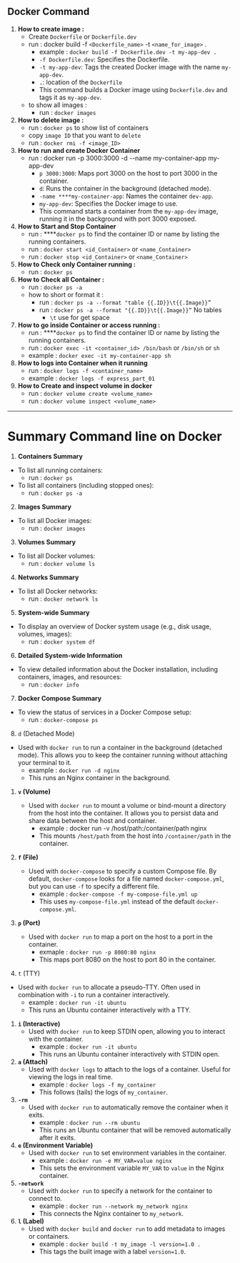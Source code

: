 ## Docker Command

1. **How to create image :**
   - Create `Dockerfile` or `Dockerfile.dev`
   - run : docker build -f `<Dockerfile_name>` -t `<name_for_image>` .
     - example : `docker build -f Dockerfile.dev -t my-app-dev .`
     - `-f Dockerfile.dev`: Specifies the Dockerfile.
     - `-t my-app-dev`: Tags the created Docker image with the name `my-app-dev`.
     - **`.`**: location of the `Dockerfile`
     - This command builds a Docker image using `Dockerfile.dev` and tags it as `my-app-dev`.
   - to show all images :
     - run : `docker images`
2. **How to delete image :**
   - run : `docker ps` to show list of containers
   - copy `image ID` that you want to `delete`
   - run : `docker rmi -f <image_ID>`
3. **How to run and create Docker Container**
   - run : docker run -p 3000:3000 -d --name my-container-app my-app-dev
     - `p 3000:3000`: Maps port 3000 on the host to port 3000 in the container.
     - `d`: Runs the container in the background (detached mode).
     - `-name ****my-container-app`: Names the container `dev-app`.
     - `my-app-dev`: Specifies the Docker image to use.
     - This command starts a container from the `my-app-dev` image, running it in the background with port 3000 exposed.
4. **How to Start and Stop Container**
   - run : \*\*\*\*`docker ps` to find the container ID or name by listing the running containers.
   - run : `docker start <id_Container>` or `<name_Container>`
   - run : `docker stop <id_Container>` or `<name_Container>`
5. **How to Check only Container running :**
   - run : `docker ps`
6. **How to Check all Container :**
   - run : `docker ps -a`
   - how to short or format it :
     - run : `docker ps -a --format "table {{.ID}}\t{{.Image}}”`
     - run : `docker ps -a --format "{{.ID}}\t{{.Image}}”` No tables
       - `\t` use for get space
7. **How to go inside Container or access running :**
   - run : \*\*\*\*`docker ps` to find the container ID or name by listing the running containers.
   - run : `docker exec -it <container_id> /bin/bash` or `/bin/sh` or `sh`
   - example : `docker exec -it my-container-app sh`
8. **How to logs into Container when it running**
   - run : `docker logs -f <container_name>`
   - example : `docker logs -f express_part_01`
9. **How to Create and inspect volume in docker**
   - run : `docker volume create <volume_name>`
   - run : `docker volume inspect <volume_name>`

---

# Summary Command line on Docker

1. **Containers Summary**

- To list all running containers:
  - run : `docker ps`
- To list all containers (including stopped ones):
  - run : `docker ps -a`

2. **Images Summary**

- To list all Docker images:
  - run : `docker images`

3. **Volumes Summary**

- To list all Docker volumes:
  - run : `docker volume ls`

4. **Networks Summary**

- To list all Docker networks:
  - run : `docker network ls`

5. **System-wide Summary**

- To display an overview of Docker system usage (e.g., disk usage, volumes, images):
  - run : `docker system df`

6. **Detailed System-wide Information**

- To view detailed information about the Docker installation, including containers, images, and resources:
  - run : `docker info`

7. **Docker Compose Summary**

- To view the status of services in a Docker Compose setup:
  - run : `docker-compose ps`

8.  `d` (Detached Mode)

- Used with `docker run` to run a container in the background (detached mode). This allows you to keep the container running without attaching your terminal to it.
  - example : `docker run -d nginx`
  - This runs an Nginx container in the background.

1.  **`v` (Volume)**
    - Used with `docker run` to mount a volume or bind-mount a directory from the host into the container. It allows you to persist data and share data between the host and container.
      - example : docker run -v /host/path:/container/path nginx
      - This mounts `/host/path` from the host into `/container/path` in the container.
2.  **`f` (File)**
    - Used with `docker-compose` to specify a custom Compose file. By default, `docker-compose` looks for a file named `docker-compose.yml`, but you can use `-f` to specify a different file.
      - example : `docker-compose -f my-compose-file.yml up`
      - This uses `my-compose-file.yml` instead of the default `docker-compose.yml`.
3.  **`p` (Port)**

    - Used with `docker run` to map a port on the host to a port in the container.
      - exmaple : `docker run -p 8080:80 nginx`
      - This maps port 8080 on the host to port 80 in the container.

4.  `t` (TTY)

- Used with `docker run` to allocate a pseudo-TTY. Often used in combination with `-i` to run a container interactively.
  - example : `docker run -it ubuntu`
  - This runs an Ubuntu container interactively with a TTY.

1.  **`i` (Interactive)**
    - Used with `docker run` to keep STDIN open, allowing you to interact with the container.
      - example : `docker run -it ubuntu`
      - This runs an Ubuntu container interactively with STDIN open.
2.  **`a` (Attach)**
    - Used with `docker logs` to attach to the logs of a container. Useful for viewing the logs in real time.
      - example : `docker logs -f my_container`
      - This follows (tails) the logs of `my_container`.
3.  **`-rm`**
    - Used with `docker run` to automatically remove the container when it exits.
      - example : `docker run --rm ubuntu`
      - This runs an Ubuntu container that will be removed automatically after it exits.
4.  **`e` (Environment Variable)**
    - Used with `docker run` to set environment variables in the container.
      - example : `docker run -e MY_VAR=value nginx`
      - This sets the environment variable `MY_VAR` to `value` in the Nginx container.
5.  **`-network`**
    - Used with `docker run` to specify a network for the container to connect to.
      - example : `docker run --network my_network nginx`
      - This connects the Nginx container to `my_network`.
6.  **`l` (Label)**
    - Used with `docker build` and `docker run` to add metadata to images or containers.
      - example : `docker build -t my_image -l version=1.0 .`
      - This tags the built image with a label `version=1.0`.
